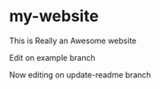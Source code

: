# my-website
This is Really an Awesome website

Edit on example branch
 
 Now editing on update-readme branch
